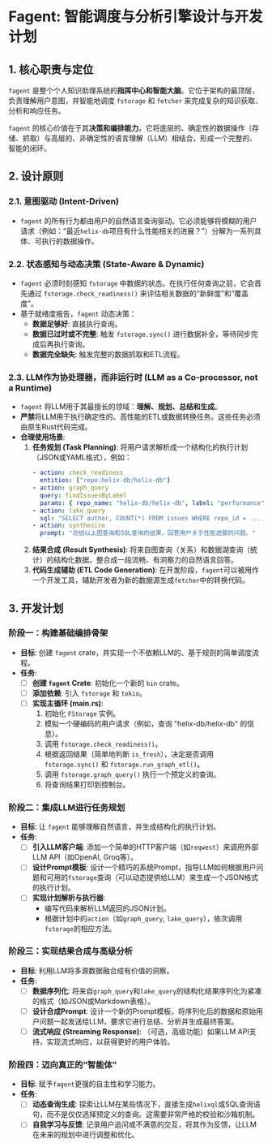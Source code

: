 # Fagent: 智能调度与分析引擎设计与开发计划

## 1. 核心职责与定位

`fagent` 是整个个人知识助理系统的**指挥中心和智能大脑**。它位于架构的最顶层，负责理解用户意图，并智能地调度 `fstorage` 和 `fetcher` 来完成复杂的知识获取、分析和响应任务。

`fagent` 的核心价值在于其**决策和编排能力**。它将底层的、确定性的数据操作（存储、抓取）与高层的、非确定性的语言理解（LLM）相结合，形成一个完整的、智能的闭环。

## 2. 设计原则

### 2.1. 意图驱动 (Intent-Driven)

*   `fagent` 的所有行为都由用户的自然语言查询驱动。它必须能够将模糊的用户请求（例如：“最近`helix-db`项目有什么性能相关的进展？”）分解为一系列具体、可执行的数据操作。

### 2.2. 状态感知与动态决策 (State-Aware & Dynamic)

*   `fagent` 必须时刻感知 `fstorage` 中数据的状态。在执行任何查询之前，它会首先通过 `fstorage.check_readiness()` 来评估相关数据的“新鲜度”和“覆盖度”。
*   基于就绪度报告，`fagent` 动态决策：
    *   **数据足够好**: 直接执行查询。
    *   **数据已过时或不完整**: 触发 `fstorage.sync()` 进行数据补全，等待同步完成后再执行查询。
    *   **数据完全缺失**: 触发完整的数据抓取和ETL流程。

### 2.3. LLM作为协处理器，而非运行时 (LLM as a Co-processor, not a Runtime)

*   `fagent` 将LLM用于其最擅长的领域：**理解、规划、总结和生成**。
*   **严禁**将LLM用于执行确定性的、高性能的ETL或数据转换任务。这些任务必须由原生Rust代码完成。
*   **合理使用场景**:
    1.  **任务规划 (Task Planning)**: 将用户请求解析成一个结构化的执行计划（JSON或YAML格式），例如：
        ```yaml
        - action: check_readiness
          entities: ["repo:helix-db/helix-db"]
        - action: graph_query
          query: findIssuesByLabel
          params: { repo_name: "helix-db/helix-db", label: "performance" }
        - action: lake_query
          sql: "SELECT author, COUNT(*) FROM issues WHERE repo_id = ... GROUP BY author"
        - action: synthesize
          prompt: "总结以上图查询和SQL查询的结果，回答用户关于性能进展的问题。"
        ```
    2.  **结果合成 (Result Synthesis)**: 将来自图查询（关系）和数据湖查询（统计）的结构化数据，整合成一段流畅、有洞察力的自然语言回答。
    3.  **代码生成辅助 (ETL Code Generation)**: 在开发阶段，`fagent`可以被用作一个开发工具，辅助开发者为新的数据源生成`fetcher`中的转换代码。

## 3. 开发计划

### 阶段一：构建基础编排骨架

*   **目标**: 创建 `fagent` crate，并实现一个不依赖LLM的、基于规则的简单调度流程。
*   **任务**:
    *   [ ] **创建 `fagent` Crate**: 初始化一个新的 `bin` crate。
    *   [ ] **添加依赖**: 引入 `fstorage` 和 `tokio`。
    *   [ ] **实现主循环 (main.rs)**:
        1.  初始化 `FStorage` 实例。
        2.  模拟一个硬编码的用户请求（例如，查询 "helix-db/helix-db" 的信息）。
        3.  调用 `fstorage.check_readiness()`。
        4.  根据返回结果（简单地判断 `is_fresh`），决定是否调用 `fstorage.sync()` 和 `fstorage.run_graph_etl()`。
        5.  调用 `fstorage.graph_query()` 执行一个预定义的查询。
        6.  将查询结果打印到控制台。

### 阶段二：集成LLM进行任务规划

*   **目标**: 让 `fagent` 能够理解自然语言，并生成结构化的执行计划。
*   **任务**:
    *   [ ] **引入LLM客户端**: 添加一个简单的HTTP客户端（如`reqwest`）来调用外部LLM API（如OpenAI, Groq等）。
    *   [ ] **设计Prompt模板**: 设计一个精巧的系统Prompt，指导LLM如何根据用户问题和可用的`fstorage`查询（可以动态提供给LLM）来生成一个JSON格式的执行计划。
    *   [ ] **实现计划解析与执行器**:
        *   编写代码来解析LLM返回的JSON计划。
        *   根据计划中的`action`（如`graph_query`, `lake_query`），依次调用`fstorage`的相应方法。

### 阶段三：实现结果合成与高级分析

*   **目标**: 利用LLM将多源数据融合成有价值的洞察。
*   **任务**:
    *   [ ] **数据序列化**: 将来自`graph_query`和`lake_query`的结构化结果序列化为紧凑的格式（如JSON或Markdown表格）。
    *   [ ] **设计合成Prompt**: 设计一个新的Prompt模板，将序列化后的数据和原始用户问题一起发送给LLM，要求它进行总结、分析并生成最终答案。
    *   [ ] **流式响应 (Streaming Response)**: （可选，高级功能）如果LLM API支持，实现流式响应，以获得更好的用户体验。

### 阶段四：迈向真正的“智能体”

*   **目标**: 赋予`fagent`更强的自主性和学习能力。
*   **任务**:
    *   [ ] **动态查询生成**: 探索让LLM在某些情况下，直接生成`helixql`或SQL查询语句，而不是仅仅选择预定义的查询。这需要非常严格的校验和沙箱机制。
    *   [ ] **自我学习与反馈**: 记录用户追问或不满意的交互，将其作为反馈，让LLM在未来的规划中进行调整和优化。
